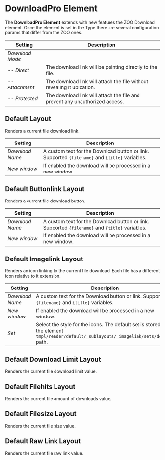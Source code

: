 # DownloadPro Element

The **DownloadPro Element** extends with new features the ZOO Download element. Once the element is set in the Type there are several configuration params that differ from the ZOO ones.

| Setting | Description |
| --- | --- |
| _Download Mode_ |
| -- _Direct_ | The download link will be pointing directly to the file. |
| -- _Attachment_ | The download link will attach the file without revealing it ubication. |
| -- _Protected_ | The download link will attach the file and prevent any unauthorized access. |

## Default Layout

Renders a current file download link.

| Setting | Description |
| --- | --- |
| _Download Name_ | A custom text for the Download button or link. Supported `{filename}` and `{title}` variables. |
| _New window_ | If enabled the download will be processed in a new window. |

## Default Buttonlink Layout

Renders a current file download button.

| Setting | Description |
| --- | --- |
| _Download Name_ | A custom text for the Download button or link. Supported `{filename}` and `{title}` variables. |
| _New window_ | If enabled the download will be processed in a new window. |

## Default Imagelink Layout

Renders an icon linking to the current file download. Each file has a different icon relative to it extension.

| Setting | Description |
| --- | --- |
| _Download Name_ | A custom text for the Download button or link. Supported `{filename}` and `{title}` variables. |
| _New window_ | If enabled the download will be processed in a new window. |
| _Set_ | Select the style for the icons. The default set is stored in the element `tmpl/render/default/_sublayouts/_imagelink/sets/default` path. |

## Default Download Limit Layout

Renders the current file download limit value.

## Default Filehits Layout

Renders the current file amount of downloads value.

## Default Filesize Layout

Renders the current file size value.

## Default Raw Link Layout

Renders the current file raw link value.
